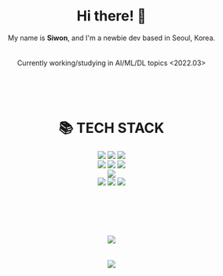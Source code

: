 <div align=center> 
  <h1>Hi there! 👋   </h1>

My name is <b>Siwon</b>, and I'm a newbie dev based in Seoul, Korea. 
<br><br><br>
Currently working/studying in AI/ML/DL topics <2022.03>
  
<br><br><br>
  
<div align=center><h1>📚 TECH STACK</h1></div>
  <img src="https://img.shields.io/badge/java-007396?style=for-the-badge&logo=java&logoColor=white"> 
  <img src="https://img.shields.io/badge/python-3776AB?style=for-the-badge&logo=python&logoColor=white"> 
  <img src="https://img.shields.io/badge/javascript-F7DF1E?style=for-the-badge&logo=javascript&logoColor=black"> 
  <br>   
  <img src="https://img.shields.io/badge/spring boot-6DB33F?style=for-the-badge&logo=spring&logoColor=white"> 
  <img src="https://img.shields.io/badge/react-61DAFB?style=for-the-badge&logo=react&logoColor=black"> 
  <img src="https://img.shields.io/badge/django-092E20?style=for-the-badge&logo=django&logoColor=white">
  <br>
  <img src="https://img.shields.io/badge/mariaDB-003545?style=for-the-badge&logo=mariaDB&logoColor=white"> 
  <br>
  <img src="https://img.shields.io/badge/docker-2496ED?style=for-the-badge&logo=docker&logoColor=white">
  <img src="https://img.shields.io/badge/IntelliJ IDEA-000000?style=for-the-badge&logo=IntelliJ IDEA&logoColor=white">
  <img src="https://img.shields.io/badge/Pycharm-000000?style=for-the-badge&logo=Pycharm&logoColor=white">
  <br><br><br>
  

  <br><br><br>
  <a href="https://wakatime.com"><img src="https://wakatime.com/share/@d4fee8f6-2390-4b40-8176-2d604bc6c98c/77ecd8a2-58d6-4a02-b323-b32ab665fe2a.png" /></a>
  <br><br><br>
  <a href="https://wakatime.com"><img src="https://wakatime.com/share/@d4fee8f6-2390-4b40-8176-2d604bc6c98c/3d262831-0880-49d0-b2e3-5fbfbe962698.png" /></a>

